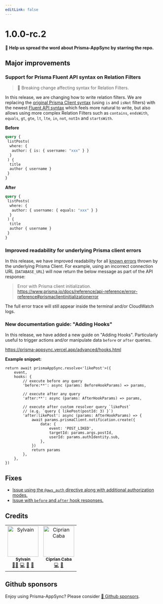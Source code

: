```yaml
---
editLink: false
---
```


# 1.0.0-rc.2

**🌟 Help us spread the word about Prisma-AppSync by starring the repo.**

## Major improvements

### Support for Prisma Fluent API syntax on Relation Filters

> 🚨 Breaking change affecting syntax for Relation Filters.

In this release, we are changing how to write relation filters. We are replacing the [original Prisma Client syntax](https://www.prisma.io/docs/concepts/components/prisma-client/relation-queries#filter-on--to-one-relations) (using `is` and `isNot` filters) with the newest [Fluent API syntax](https://www.prisma.io/docs/concepts/components/prisma-client/relation-queries#fluent-api) which feels more natural to write, but also allows using more complex Relation Filters such as `contains`, `endsWith`, `equals`, `gt`, `gte`, `lt`, `lte`, `in`, `not`, `notIn` and `startsWith`.

**Before**

```graphql
query {
 listPosts(
  where: {
   author: { is: { username: "xxx" } }
  }
 ) {
  title
  author { username }
 }
}
```

**After**

```graphql
query {
 listPosts(
  where: {
   author: { username: { equals: "xxx" } }
  }
 ) {
  title
  author { username }
 }
}
```

### Improved readability for underlying Prisma client errors

In this release, we have improved readability for all [known errors](https://www.prisma.io/docs/reference/api-reference/error-reference) thrown by the underlying Prisma Client. For example, using an incorrect connection URL (`DATABASE_URL`) will now return the below message as part of the API response:

> Error with Prisma client initialization. https://www.prisma.io/docs/reference/api-reference/error-reference#prismaclientinitializationerror

The full error trace will still appear inside the terminal and/or CloudWatch logs.

### New documentation guide: "Adding Hooks"

In this release, we have added a new guide on "Adding Hooks". Particularly useful to trigger actions and/or manipulate data `before` or `after` queries.

https://prisma-appsync.vercel.app/advanced/hooks.html

**Example snippet:**

```tsx
return await prismaAppSync.resolve<'likePost'>({
    event,
    hooks: {
        // execute before any query
        'before:**': async (params: BeforeHookParams) => params,

        // execute after any query
        'after:**': async (params: AfterHookParams) => params,

        // execute after custom resolver query `likePost`
        // (e.g. `query { likePost(postId: 3) }`)
        'after:likePost': async (params: AfterHookParams) => {
            await params.prismaClient.notification.create({
                data: {
                    event: 'POST_LIKED',
                    targetId: params.args.postId,
                    userId: params.authIdentity.sub,
                },
            })
            return params
        },
    },
})
```

## Fixes

- [Issue using the `@aws_auth` directive along with additional authorization modes.](https://github.com/maoosi/prisma-appsync/pull/52)
- [Issue with `before` and `after` hook responses.](https://github.com/maoosi/prisma-appsync/pull/54)

## Credits

<table>
  <tbody>
    <tr>
      <td align="center"><a href="https://sylvainsimao.fr"><img src="https://avatars.githubusercontent.com/u/4679377?v=4?s=100" width="100px;" alt="Sylvain"/><br /><sub><b>Sylvain</b></sub></a><br /><a href="#maintainer-maoosi" title="Maintainer">🧙‍♂️</a> <a href="https://github.com/maoosi/prisma-appsync/commits?author=maoosi" title="Code">💻</a> <a href="#ideas-maoosi" title="Ideas, Planning, & Feedback">🤔</a> <a href="https://github.com/maoosi/prisma-appsync/commits?author=maoosi" title="Documentation">📖</a></td>
      <td align="center"><a href="http://www.cipriancaba.com"><img src="https://avatars.githubusercontent.com/u/695515?v=4?s=100" width="100px;" alt="Ciprian Caba"/><br /><sub><b>Ciprian Caba</b></sub></a><br /><a href="https://github.com/maoosi/prisma-appsync/commits?author=cipriancaba" title="Code">💻</a> <a href="#ideas-cipriancaba" title="Ideas, Planning, & Feedback">🤔</a></td>
    </tr>
  </tbody>
</table>

## Github sponsors

Enjoy using Prisma-AppSync? Please consider [💛 Github sponsors](https://github.com/sponsors/maoosi).
